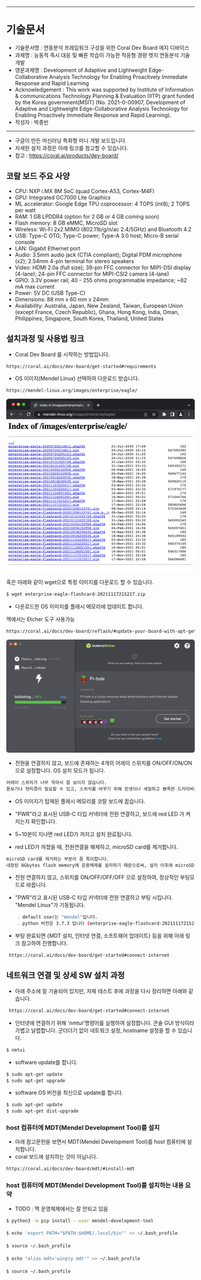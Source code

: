 -----------------------------------------------------
# 기술문서 
 - 기술문서명 : 연동분석 프레임워크 구성을 위한 Coral Dev Board 에지 디바이스
 - 과제명 : 능동적 즉시 대응 및 빠른 학습이 가능한 적응형 경량 엣지 연동분석 기술개발
 - 영문과제명 : Development of Adaptive and Lightweight Edge-Collaborative Analysis Technology for Enabling Proactively Immediate Response and Rapid Learning
 - Acknowledgement : This work was supported by Institute of Information & communications Technology Planning & Evaluation (IITP) grant funded by the Korea government(MSIT) (No. 2021-0-00907, Development of Adaptive and Lightweight Edge-Collaborative Analysis Technology for Enabling Proactively Immediate Response and Rapid Learning).
 - 작성자 : 박종빈
-----------------------------------------------------


- 구글이 만든 머신러닝 특화형 미니 개발 보드입니다.
- 자세한 설치 과정은 아래 링크를 참고할 수 있습니다.
- 참고 : https://coral.ai/products/dev-board/

## 코랄 보드 주요 사양

- CPU:	NXP i.MX 8M SoC (quad Cortex-A53, Cortex-M4F)
- GPU:	Integrated GC7000 Lite Graphics
- ML accelerator:	Google Edge TPU coprocessor: 4 TOPS (int8); 2 TOPS per watt
- RAM:	1 GB LPDDR4 (option for 2 GB or 4 GB coming soon)
- Flash memory:	8 GB eMMC, MicroSD slot
- Wireless:	Wi-Fi 2x2 MIMO (802.11b/g/n/ac 2.4/5GHz) and Bluetooth 4.2
- USB:	Type-C OTG; Type-C power; Type-A 3.0 host; Micro-B serial console
- LAN:	Gigabit Ethernet port
- Audio:	3.5mm audio jack (CTIA compliant); Digital PDM microphone (x2); 2.54mm 4-pin terminal for stereo speakers
- Video:	HDMI 2.0a (full size); 39-pin FFC connector for MIPI-DSI display (4-lane); 24-pin FFC connector for MIPI-CSI2 camera (4-lane)
- GPIO:	3.3V power rail; 40 - 255 ohms programmable impedance; ~82 mA max current
- Power:	5V DC (USB Type-C)
- Dimensions:	88 mm x 60 mm x 24mm
- Availability:	Australia, Japan, New Zealand, Taiwan, European Union (except France, Czech Republic), Ghana, Hong Kong, India, Oman, Philippines, Singapore, South Korea, Thailand, United States




## 설치과정 및 사용법 링크

- Coral Dev Board 를 시작하는 방법입니다.
```bash
https://coral.ai/docs/dev-board/get-started#requirements
```

- OS 이미지(Mendel Linux) 선택하여 다운로드 받습니다.

```bash
https://mendel-linux.org/images/enterprise/eagle/
```

![images](img4doc/os_images.png)

혹은 아래와 같이 wget으로 특정 이미지를 다운로드 할 수 있습니다.
 
```bash
$ wget enterprise-eagle-flashcard-20211117215217.zip
```

- 다운로드한 OS 이미지를 플래시 메모리에 업데이트 합니다.

맥에서는 Etcher 도구 사용가능

```bash
https://coral.ai/docs/dev-board/reflash/#update-your-board-with-apt-get
```

![images](img4doc/os_flash.png)



- 전원을 연결하지 않고, 보드에 존재하는 4개의 어레이 스위치를 ON/OFF/ON/ON 으로 설정합니다. OS 설치 모드가 됩니다.

```bash
어레이 스위치가 너무 작아서 잘 보이지 않습니다.
돋보기나 현미경이 필요할 수 있고, 스위치를 바꾸기 위해 핀셋이나 세밀하고 뾰족한 드라이버가 필요할 수 있습니다.
```

- OS 이미지가 탑재된 플래시 메모리를 코랄 보드에 꼽습니다.

- "PWR"라고 표시된 USB-C 타입 커넥터에 전원 연결하고, 보드에 red LED 가 켜지는지 확인합니다.

- 5~10분이 지나면 red LED가 꺼지고 설치 완료됩니다. 

- red LED가 꺼졌을 때, 전원연결을 해제하고, microSD card를 제거합니다.

```bash
microSD card를 제거하는 부분이 좀 특이합니다.
내장된 8Gbytes flash memory에 운용체제를 설치하기 때문으로써, 설치 이후에 microSD카드는 외장 메모리로 활용할 수 있습니다.
```

- 전원 연결하지 않고, 스위치를 ON/OFF/OFF/OFF 으로 설정하여, 정상적인 부팅모드로 바꿉니다.

- "PWR"라고 표시된 USB-C 타입 커넥터에 전원 연결하고 부팅 시킵니다. "Mendel Linux"가 기동됩니다.

```bash
    . default user는 "mendel"입니다.
    . python 버전은 3.7.3 입니다 (enterprise-eagle-flashcard-20211117215217.zip 경우)
```

- 부팅 완료되면 {MDT 설치, 인터넷 연결, 소프트웨어 업데이트} 등을 위해 아래 링크 참고하여 진행합니다.

```bash
 https://coral.ai/docs/dev-board/get-started#connect-internet
```

## 네트워크 연결 및 상세 SW 설치 과정

- 아래 주소에 잘 기술되어 있지만, 자체 테스트 후에 과정을 다시 정리하면 아래와 같습니다.
```bash
 https://coral.ai/docs/dev-board/get-started#connect-internet
```

- 인터넷에 연결하기 위해 'nmtui'명령어를 실행하여 설정합니다. 콘솔 GUI 방식이라 가볍고 날렵합니다. 군더더기 없이 네트워크 설정, hostname 설정을 할 수 있습니다.

```bash
$ nmtui
```

- software update를 합니다.

```bash
$ sudo apt-get update
$ sudo apt-get upgrade
```

- software OS 버전을 최신으로 update를 합니다.

```bash
$ sudo apt-get update
$ sudo apt-get dist-upgrade
```

### host 컴퓨터에 MDT(Mendel Development Tool)를 설치

- 아래 참고문헌을 보면서 MDT(Mendel Development Tool)를 host 컴퓨터에 설치합니다.
- coral 보드에 설치하는 것이 아닙니다.

```bash
https://coral.ai/docs/dev-board/mdt/#install-mdt
```

### host 컴퓨터에 MDT(Mendel Development Tool)를 설치하는 내용 요약

- TODO : 맥 운영체제에서는 잘 안되고 있음


```bash
$ python3 -m pip install --user mendel-development-tool

$ echo 'export PATH="$PATH:$HOME/.local/bin"' >> ~/.bash_profile

$ source ~/.bash_profile

$ echo "alias mdt='winpty mdt'" >> ~/.bash_profile

$ source ~/.bash_profile


```

